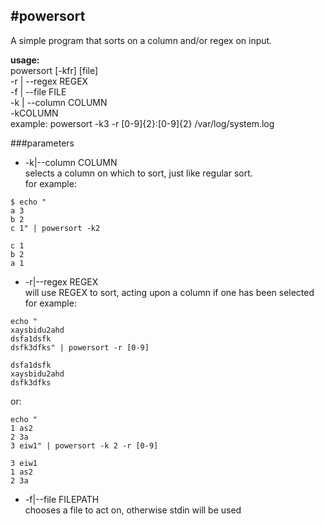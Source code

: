 #powersort
-
A simple program that sorts on a column and/or regex on input.  

__usage:__   
powersort [-kfr] [file]  
-r | --regex REGEX  
-f | --file FILE  
-k | --column COLUMN  
-kCOLUMN  
example: powersort -k3 -r [0-9]{2}:[0-9]{2} /var/log/system.log  

###parameters
- -k|--column COLUMN   
selects a column on which to sort, just like regular sort.  
for example:  
```
$ echo "  
a 3
b 2
c 1" | powersort -k2

c 1
b 2
a 1
```
- -r|--regex REGEX  
will use REGEX to sort, acting upon a column if one has been selected  
for example:  
```
echo "  
xaysbidu2ahd
dsfa1dsfk
dsfk3dfks" | powersort -r [0-9]

dsfa1dsfk
xaysbidu2ahd
dsfk3dfks
```  
or:  
```
echo "
1 as2
2 3a
3 eiw1" | powersort -k 2 -r [0-9]

3 eiw1
1 as2
2 3a

```
- -f|--file FILEPATH  
chooses a file to act on, otherwise stdin will be used
